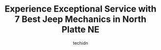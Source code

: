 ---
layout: ampstory
image: https://images.unsplash.com/photo-1504887764023-6f27056d186c?ixlib=rb-4.0.3&ixid=MnwxMjA3fDB8MHxwaG90by1wYWdlfHx8fGVufDB8fHx8&auto=format&fit=crop&w=640&h=853&q=80
author: techidn
featured: false
description: Looking for reliable and skilled Jeep Mechanic in North Platte NE, USA? Your search ends here with the 7 best Jeep Mechanic in town. With their expertise and commitment to delivering excepti
title: Experience Exceptional Service with 7 Best Jeep Mechanics in North Platte NE
cover:
   title: Experience Exceptional Service with 7 Best Jeep Mechanics in North Platte NE
   subtitle: Rickpate
   background: https://images.unsplash.com/photo-1504887764023-6f27056d186c?ixlib=rb-4.0.3&ixid=MnwxMjA3fDB8MHxwaG90by1wYWdlfHx8fGVufDB8fHx8&auto=format&fit=crop&w=640&h=853&q=80

pages: 
 - layout: thirds
   top: <h1>#1 Janssen Chrysler Jeep Dodge RAM</h1>
   bottom: "<p>When looking for your next vehicle, Chris is the sales consultant you wanna talk to.  Hes knowledgeable and super personable! He jumped through all the hoops to find the</p>"
   background: https://www.knot35.com/toplist/wp-content/uploads/2023/06/best-jeep-mechanic-1-in-north-platte-ne-1685840571.jpeg
   backgroundblur: true
 - layout: thirds
   top: <h1>#2 Nebraskaland Tire & Service</h1>
   bottom: "<p>1113 S Dewey St, North Platte, NE 69101, United States</p>"
   background: https://www.knot35.com/toplist/wp-content/uploads/2023/06/best-jeep-mechanic-2-in-north-platte-ne-1685840572.jpeg
   cta:
      link: https://www.knot35.com/toplist/experience-exceptional-service-with-7-best-jeep-mechanics-in-north-platte-ne/
      text: Experience Exceptional Service with 7 Best Jeep Mechanics in North Platte NE
 - layout: thirds
   top: <h1>#3 Boss Truck Shop</h1>
   bottom: "<p>2743 E Walker Rd, North Platte, NE 69101, United States</p>"
   background: https://www.knot35.com/toplist/wp-content/uploads/2023/06/best-jeep-mechanic-3-in-north-platte-ne-1685840573.jpeg
   cta:
      link: https://www.knot35.com/toplist/experience-exceptional-service-with-7-best-jeep-mechanics-in-north-platte-ne/
      text: Experience Exceptional Service with 7 Best Jeep Mechanics in North Platte NE
 - layout: thirds
   top: <h1>#4 Seevers Tire & Auto</h1>
   bottom: "<p>302 W Eugene Ave, North Platte, NE 69101, United States</p>"
   background: https://images.unsplash.com/photo-1518640467707-6811f4a6ab73?ixlib=rb-4.0.3&ixid=MnwxMjA3fDB8MHxwaG90by1wYWdlfHx8fGVufDB8fHx8&auto=format&fit=crop&w=640&h=853&q=80
   cta:
      link: https://www.knot35.com/toplist/experience-exceptional-service-with-7-best-jeep-mechanics-in-north-platte-ne/
      text: Experience Exceptional Service with 7 Best Jeep Mechanics in North Platte NE
 - layout: thirds
   top: <h1>#5 Buds Repair</h1>
   bottom: "<p>2311 E 4th St, North Platte, NE 69101, United States</p>"
   background: https://images.unsplash.com/photo-1557672172-298e090bd0f1?ixlib=rb-4.0.3&ixid=MnwxMjA3fDB8MHxwaG90by1wYWdlfHx8fGVufDB8fHx8&auto=format&fit=crop&w=640&h=853&q=80
   cta:
      link: https://www.knot35.com/toplist/experience-exceptional-service-with-7-best-jeep-mechanics-in-north-platte-ne/
      text: Experience Exceptional Service with 7 Best Jeep Mechanics in North Platte NE
 - layout: thirds
   top: <h1>#6 Elletts Automotive Inc</h1>
   bottom: "<p>202 W Rodeo Rd Ave, North Platte, NE 69101, United States</p>"
   background: https://images.unsplash.com/photo-1510906594845-bc082582c8cc?ixlib=rb-4.0.3&ixid=MnwxMjA3fDB8MHxwaG90by1wYWdlfHx8fGVufDB8fHx8&auto=format&fit=crop&w=640&h=853&q=80
   cta:
      link: https://www.knot35.com/toplist/experience-exceptional-service-with-7-best-jeep-mechanics-in-north-platte-ne/
      text: Experience Exceptional Service with 7 Best Jeep Mechanics in North Platte NE
 - layout: thirds
   top: <h1>#7 Afterhours Repair LLC</h1>
   bottom: "<p>1307 N Vine St, North Platte, NE 69101, United States</p>"
   background: https://images.unsplash.com/photo-1620421680010-0766ff230392?ixlib=rb-4.0.3&ixid=MnwxMjA3fDB8MHxwaG90by1wYWdlfHx8fGVufDB8fHx8&auto=format&fit=crop&w=640&h=853&q=80
   cta:
      link: https://www.knot35.com/toplist/experience-exceptional-service-with-7-best-jeep-mechanics-in-north-platte-ne/
      text: Experience Exceptional Service with 7 Best Jeep Mechanics in North Platte NE
 - layout: thirds
   middle: Continue reading...
   background: https://images.unsplash.com/photo-1527067829737-402993088e6b?ixlib=rb-4.0.3&ixid=MnwxMjA3fDB8MHxwaG90by1wYWdlfHx8fGVufDB8fHx8&auto=format&fit=crop&w=640&h=853&q=80
   cta:
      link: https://www.knot35.com/toplist/experience-exceptional-service-with-7-best-jeep-mechanics-in-north-platte-ne/
      text: Experience Exceptional Service with 7 Best Jeep Mechanics in North Platte NE
      
---